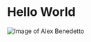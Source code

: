 # <h1> Hello World </h1>
![Image of Alex Benedetto](https://64.media.tumblr.com/94fced28c4c63c80b34e4d8cccc77d94/414c15df6f13d2ae-75/s640x960/22ef2efccd311f74f62de8d7b26b9160934c85f1.png)
